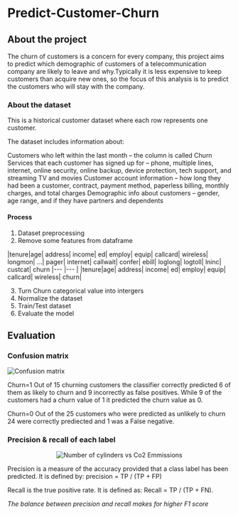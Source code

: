 # Predict-Customer-Churn

## About the project
The churn of customers is a concern for every company, this project aims to predict which demographic of customers of a telecommunication company are likely to leave and why.Typically it is less expensive to keep customers than acquire new ones, so the focus of this analysis is to predict the customers who will stay with the company. 

### About the dataset 

This is a historical customer dataset where each row represents one customer.

The dataset includes information about:

Customers who left within the last month – the column is called Churn
Services that each customer has signed up for – phone, multiple lines, internet, online security, online backup, device protection, tech support, and streaming TV and movies
Customer account information – how long they had been a customer, contract, payment method, paperless billing, monthly charges, and total charges
Demographic info about customers – gender, age range, and if they have partners and dependents

#### Process
1. Dataset preprocessing
2. Remove some features from dataframe

|tenure|age| address| income| ed| employ| equip| callcard| wireless| longmon| ...| pager| internet| callwait| confer| ebill| loglong| logtoll| lninc| custcat| churn
|--- |--- |
|tenure|age| address| income| ed| employ| equip| callcard| wireless| churn|

3. Turn Churn categorical value into intergers
4. Normalize the dataset
5. Train/Test dataset
6. Evaluate the model

 
 
 
 ## Evaluation
 
 ### Confusion matrix
<p align="left">
  <img src="https://imgur.com/1O798EY.png" alt="Confusion matrix" />
</p>
Churn=1 Out of 15 churning customers the classifier correctly predicted 6 of them as likely to churn and 9 incorrectly as false positives. While 9 of the customers had a churn value of 1 it predicted the churn value as 0.

Churn=0 Out of the 25 customers who were predicted as unlikely to churn 24 were correctly prediected and 1 was a False negative.

### Precision & recall of each label
<p align="center">
  <img src="https://imgur.com/ZY6rc7j.png" alt="Number of cylinders vs Co2 Emmissions" />
</p>

Precision is a measure of the accuracy provided that a class label has been predicted. It is defined by: precision = TP / (TP + FP)

Recall is the true positive rate. It is defined as: Recall =  TP / (TP + FN). 

_The balance between precision and recall makes for higher F1 score_
